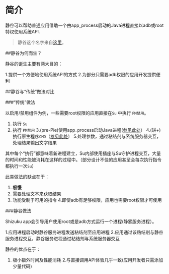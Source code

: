 # 简介

静谷可以帮助普通应用借助一个由app_process启动的Java进程直接以adb或root特权使用系统API.

>静谷这个名字来自[这里](https://www.pixiv.net/artworks/75508584)。

##静谷为何而生？

静谷的诞生主要有两大目的：

1.提供一个方便地使用系统API的方式
2.为部分只需要adb权限的应用开发提供便利

##静谷与“传统”做法对比

###“传统”做法

以启用/禁用组件为例，一些需要root权限的应用直接在`Su` 中执行 `PM禁用`。

1. 执行 `Su`
2. 执行 `PM禁用`
3.(pre-Pie)使用app_process启动Java进程([参见此处](https://android.googlesource.com/platform/frameworks/base/+/oreo-release/cmds/pm/pm)）
4.(饼+)执行原生程序`CMD`（[参见此处](https://android.googlesource.com/platform/frameworks/native/+/pie-release/cmds/cmd/)）
5.处理参数，通过粘结剂与系统服务器交互，处理结果输出文字结果

其中每个“执行”都意味着新进程建立，Su内部使用插座与Su守护进程交互，大量的时间和性能被消耗在这样的过程中。（部分设计不佳的应用甚至会每次执行指令都执行一次`Su`）

此类做法的缺点在于：

1. **极慢**
2. 需要处理文本来获取结果
3. 功能受制于可用的指令
4.即使adb有足够权限，应用也需要root权限才可使用

###静谷做法

Shizuku app会引导用户使用root或是adb方式运行一个进程(静雾服务进程）。

1.应用进程启动时静谷服务进程发送粘结剂至应用进程
2.应用通过该粘结剂与静谷服务进程交互，静谷服务进程通过粘结剂与系统服务器交互

静谷的优点在于：

1. 极小额外时间及性能消耗
2.与直接调用API体验几乎一致(应用开发者只需添加少量代码)
